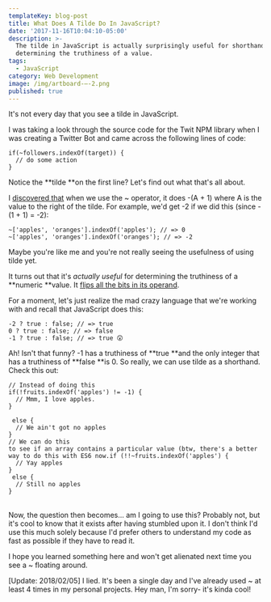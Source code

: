 ```yaml
---
templateKey: blog-post
title: What Does A Tilde Do In JavaScript?
date: '2017-11-16T10:04:10-05:00'
description: >-
  The tilde in JavaScript is actually surprisingly useful for shorthand
  determining the truthiness of a value.
tags:
  - JavaScript
category: Web Development
image: /img/artboard-–-2.png
published: true
---
```

It's not every day that you see a tilde in JavaScript.

I was taking a look through the source code for the Twit NPM library when I was creating a Twitter Bot and came across the following lines of code:

```
if(~followers.indexOf(target)) {  // do some action}
```

Notice the **tilde **on the first line? Let's find out what that's all about.

I [discovered that](https://stackoverflow.com/questions/12337360/javascript-tilde-twos-complement) when we use the ~ operator, it does -(A + 1) where A is the value to the right of the tilde. For example, we'd get -2 if we did this (since -(1 + 1) = -2):

```
~['apples', 'oranges'].indexOf('apples'); // => 0~['apples', 'oranges'].indexOf('oranges'); // => -2
```

Maybe you're like me and you're not really seeing the usefulness of using tilde yet. 

It turns out that it's _actually useful_ for determining the truthiness of a **numeric **value. It [flips all the bits in its operand](https://stackoverflow.com/questions/12299665/what-does-a-tilde-do-when-it-precedes-an-expression).

For a moment, let's just realize the mad crazy language that we're working with and recall that JavaScript does this:

```
-2 ? true : false; // => true0 ? true : false; // => false-1 ? true : false; // => true 😲
```

Ah! Isn't that funny? -1 has a truthiness of **true **and the only integer that has a truthiness of **false **is 0. So really, we can use tilde as a shorthand. Check this out:

```
// Instead of doing thisif(!fruits.indexOf('apples') != -1) {  // Mmm, I love apples.} else {  // We ain't got no apples}// We can do this to see if an array contains a particular value (btw, there's a better way to do this with ES6 now.if (!!~fruits.indexOf('apples') {  // Yay apples} else {  // Still no apples}
```

\
Now, the question then becomes... am I going to use this? Probably not, but it's cool to know that it exists after having stumbled upon it. I don't think I'd use this much solely because I'd prefer others to understand my code as fast as possible if they have to read it.

I hope you learned something here and won't get alienated next time you see a ~ floating around.

\[Update: 2018/02/05] I lied. It's been a single day and I've already used ~ at least 4 times in my personal projects. Hey man, I'm sorry- it's kinda cool!
